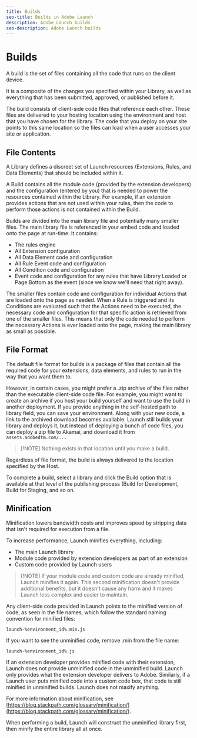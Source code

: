```yaml
---
title: Builds
seo-title: Builds in Adobe Launch
description: Adobe Launch builds
seo-description: Adobe Launch builds
---
```


# Builds

A build is the set of files containing all the code that runs on the client device.

It is a composite of the changes you specified within your Library, as well as everything that has been submitted, approved, or published before it.

The build consists of client-side code files that reference each other. These files are delivered to your hosting location using the environment and host that you have chosen for the library. The code that you deploy on your site points to this same location so the files can load when a user accesses your site or application.

## File Contents

A Library defines a discreet set of Launch resources (Extensions, Rules, and Data Elements) that should be included within it.

A Build contains all the module code (provided by the extension developers) and the configuration (entered by you) that is needed to power the resources contained within the Library. For example, if an extension provides actions that are not used within your rules, then the code to perform those actions is not contained within the Build.

Builds are divided into the main library file and potentially many smaller files. The main library file is referenced in your embed code and loaded onto the page at run-time. It contains:

* The rules engine
* All Extension configuration
* All Data Element code and configuration
* All Rule Event code and configuration
* All Condition code and configuration
* Event code and configuration for any rules that have Library Loaded or Page Bottom as the event (since we know we'll need that right away).

The smaller files contain code and configuration for individual Actions that are loaded onto the page as needed. When a Rule is triggered and its Conditions are evaluated such that the Actions need to be executed, the necessary code and configuration for that specific action is retrieved from one of the smaller files. This means that only the code needed to perform the necessary Actions is ever loaded onto the page, making the main library as small as possible.

## File Format

The default file format for builds is a package of files that contain all the required code for your extensions, data elements, and rules to run in the way that you want them to.

However, in certain cases, you might prefer a .zip archive of the files rather than the executable client-side code file. For example, you might want to create an archive if you host your build yourself and want to use the build in another deployment. If you provide anything in the self-hosted path to library field, you can save your environment. Along with your new code, a link to the archived download becomes available. Launch still builds your library and deploys it, but instead of deploying a bunch of code files, you can deploy a zip file to Akamai, and download it from `assets.adobedtm.com/...`

>[!NOTE]  Nothing exists in that location until you make a build.

Regardless of file format, the build is always delivered to the location specified by the Host.

To complete a build, select a library and click the Build option that is available at that level of the publishing process (Build for Development, Build for Staging, and so on.

## Minification

Minification lowers bandwidth costs and improves speed by stripping data that isn't required for execution from a file.

To increase performance, Launch minifies everything, including:

* The main Launch library
* Module code provided by extension developers as part of an extension
* Custom code provided by Launch users

>[!NOTE]  If your module code and custom code are already minified, Launch minifies it again. This second minification doesn't provide additional benefits, but it doesn't cause any harm and it makes Launch less complex and easier to maintain.

Any client-side code provided in Launch points to the minified version of code, as seen in the file names, which follow the standard naming convention for minified files:

`launch-%environment_id%.min.js`

If you want to see the unminified code, remove .min from the file name:

`launch-%environment_id%.js`

If an extension developer provides minified code with their extension, Launch does not provide unminified code in the unminified build. Launch only provides what the extension developer delivers to Adobe. Similarly, if a Launch user puts minified code into a custom code box, that code is still minified in unminified builds. Launch does not maxify anything.

For more information about minification, see [https://blog.stackpath.com/glossary/minification/](https://blog.stackpath.com/glossary/minification/).

When performing a build, Launch will construct the unminified library first, then minify the entire library all at once.

